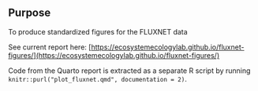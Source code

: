 ## Purpose

To produce standardized figures for the FLUXNET data

See current report here: [https://ecosystemecologylab.github.io/fluxnet-figures/](https://ecosystemecologylab.github.io/fluxnet-figures/)

Code from the Quarto report is extracted as a separate R script by running `knitr::purl("plot_fluxnet.qmd", documentation = 2)`. 